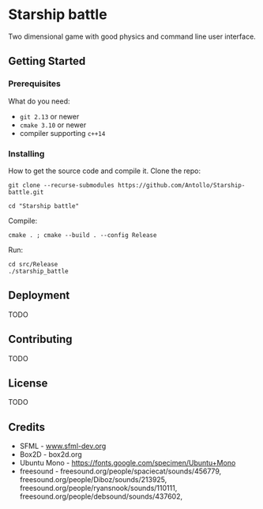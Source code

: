 # Starship battle

Two dimensional game with good physics and command line user interface.

## Getting Started

### Prerequisites

What do you need:

- `git 2.13` or newer
- `cmake 3.10` or newer
- compiler supporting `c++14`

### Installing

How to get the source code and compile it. Clone the repo:

```
git clone --recurse-submodules https://github.com/Antollo/Starship-battle.git
```

```
cd "Starship battle"
```

Compile:

```
cmake . ; cmake --build . --config Release
```

Run:

```
cd src/Release
./starship_battle
```

## Deployment

TODO

## Contributing

TODO

## License

TODO

## Credits

- SFML        - www.sfml-dev.org
- Box2D       - box2d.org
- Ubuntu Mono - https://fonts.google.com/specimen/Ubuntu+Mono
- freesound   - freesound.org/people/spaciecat/sounds/456779,
                freesound.org/people/Diboz/sounds/213925,
                freesound.org/people/ryansnook/sounds/110111,
                freesound.org/people/debsound/sounds/437602,
